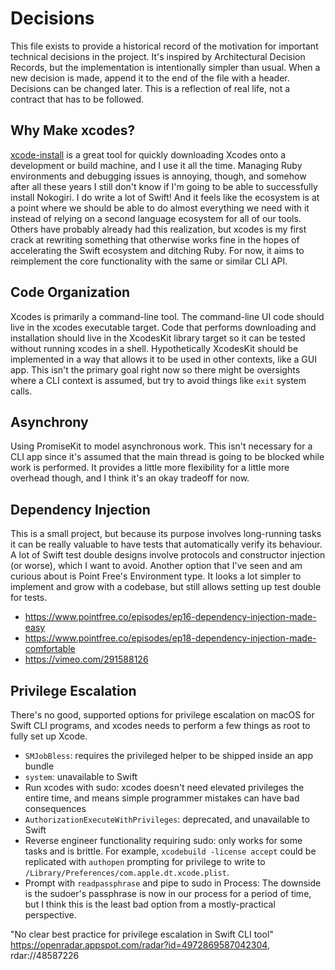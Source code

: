 # Decisions

This file exists to provide a historical record of the motivation for important technical decisions in the project. It's inspired by Architectural Decision Records, but the implementation is intentionally simpler than usual. When a new decision is made, append it to the end of the file with a header. Decisions can be changed later. This is a reflection of real life, not a contract that has to be followed.

## Why Make xcodes?

[xcode-install](https://github.com/xcpretty/xcode-install) is a great tool for quickly downloading Xcodes onto a development or build machine, and I use it all the time. Managing Ruby environments and debugging issues is annoying, though, and somehow after all these years I still don't know if I'm going to be able to successfully install Nokogiri. I do write a lot of Swift! And it feels like the ecosystem is at a point where we should be able to do almost everything we need with it instead of relying on a second language ecosystem for all of our tools. Others have probably already had this realization, but xcodes is my first crack at rewriting something that otherwise works fine in the hopes of accelerating the Swift ecosystem and ditching Ruby. For now, it aims to reimplement the core functionality with the same or similar CLI API.

## Code Organization

Xcodes is primarily a command-line tool. The command-line UI code should live in the xcodes executable target. Code that performs downloading and installation should live in the XcodesKit library target so it can be tested without running xcodes in a shell. Hypothetically XcodesKit should be implemented in a way that allows it to be used in other contexts, like a GUI app. This isn't the primary goal right now so there might be oversights where a CLI context is assumed, but try to avoid things like `exit` system calls.

## Asynchrony

Using PromiseKit to model asynchronous work. This isn't necessary for a CLI app since it's assumed that the main thread is going to be blocked while work is performed. It provides a little more flexibility for a little more overhead though, and I think it's an okay tradeoff for now.

## Dependency Injection

This is a small project, but because its purpose involves long-running tasks it can be really valuable to have tests that automatically verify its behaviour. A lot of Swift test double designs involve protocols and constructor injection (or worse), which I want to avoid. Another option that I've seen and am curious about is Point Free's Environment type. It looks a lot simpler to implement and grow with a codebase, but still allows setting up test double for tests.

- https://www.pointfree.co/episodes/ep16-dependency-injection-made-easy
- https://www.pointfree.co/episodes/ep18-dependency-injection-made-comfortable
- https://vimeo.com/291588126

## Privilege Escalation

There's no good, supported options for privilege escalation on macOS for Swift CLI programs, and xcodes needs to perform a few things as root to fully set up Xcode.

- `SMJobBless`: requires the privileged helper to be shipped inside an app bundle
- `system`: unavailable to Swift
- Run xcodes with sudo: xcodes doesn't need elevated privileges the entire time, and means simple programmer mistakes can have bad consequences
- `AuthorizationExecuteWithPrivileges`: deprecated, and unavailable to Swift
- Reverse engineer functionality requiring sudo: only works for some tasks and is brittle. For example, `xcodebuild -license accept` could be replicated with `authopen` prompting for privilege to write to `/Library/Preferences/com.apple.dt.xcode.plist`.
- Prompt with `readpassphrase` and pipe to sudo in Process: The downside is the sudoer's passphrase is now in our process for a period of time, but I think this is the least bad option from a mostly-practical perspective.

"No clear best practice for privilege escalation in Swift CLI tool" https://openradar.appspot.com/radar?id=4972869587042304, rdar://48587226

